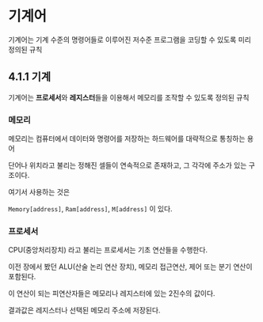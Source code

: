 # 기계어

기계어는 기계 수준의 명령어들로 이루어진 저수준 프로그램을 코딩할 수 있도록 미리 정의된 규칙

## 4.1.1 기계

기계어는 **프로세서**와 **레지스터**들을 이용해서 메모리를 조작할 수 있도록 정의된 규칙

### 메모리

메모리는 컴퓨터에서 데이터와 명령어를 저장하는 하드웨어를 대략적으로 통칭하는 용어

단어나 위치라고 불리는 정해진 셀들이 연속적으로 존재하고, 그 각각에 주소가 있는 구조이다.

여기서 사용하는 것은

`Memory[address]`, `Ram[address]`, `M[address]` 이 있다.

### 프로세서

CPU(중앙처리장치) 라고 불리는 프로세서는 기초 연산들을 수행한다.

이전 장에서 봤던 ALU(산술 논리 연산 장치), 메모리 접근연산, 제어 또는 분기 연산이 포함된다.

이 연산이 되는 피연산자들은 메모리나 레지스터에 있는 2진수의 값이다.

결과값은 레지스터나 선택된 메모리 주소에 저장된다.